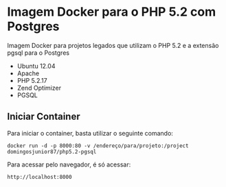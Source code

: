 # Imagem Docker para o PHP 5.2 com Postgres
Imagem Docker para projetos legados que utilizam o PHP 5.2 e a extensão pgsql para o Postgres

   -   Ubuntu 12.04
   -  Apache
   -  PHP 5.2.17
   -  Zend Optimizer
   - PGSQL

## Iniciar Container
Para iniciar o container, basta utilizar o seguinte comando:

    docker run -d -p 8000:80 -v /endereço/para/projeto:/project domingosjunior87/php5.2-pgsql

Para acessar pelo navegador, é só acessar:

    http://localhost:8000
